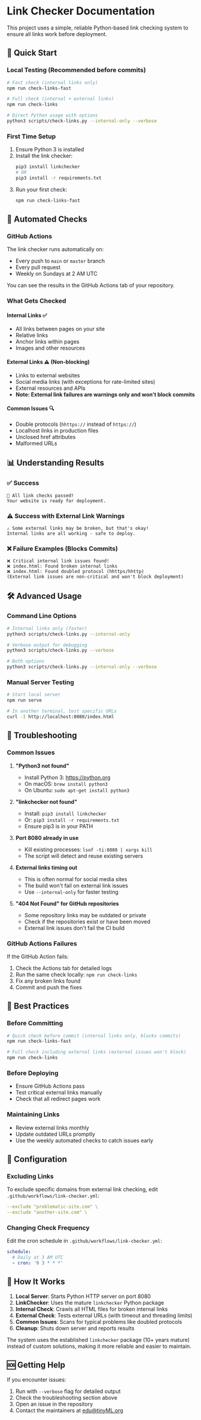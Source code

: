# Link Checker Documentation

This project uses a simple, reliable Python-based link checking system to ensure all links work before deployment.

## 🚀 Quick Start

### Local Testing (Recommended before commits)

```bash
# Fast check (internal links only)
npm run check-links-fast

# Full check (internal + external links)
npm run check-links

# Direct Python usage with options
python3 scripts/check-links.py --internal-only --verbose
```

### First Time Setup

1. Ensure Python 3 is installed
2. Install the link checker:
   ```bash
   pip3 install linkchecker
   # OR
   pip3 install -r requirements.txt
   ```
3. Run your first check:
   ```bash
   npm run check-links-fast
   ```

## 🔄 Automated Checks

### GitHub Actions

The link checker runs automatically on:
- Every push to `main` or `master` branch
- Every pull request
- Weekly on Sundays at 2 AM UTC

You can see the results in the GitHub Actions tab of your repository.

### What Gets Checked

#### Internal Links ✅
- All links between pages on your site
- Relative links
- Anchor links within pages
- Images and other resources

#### External Links ⚠️ (Non-blocking)
- Links to external websites
- Social media links (with exceptions for rate-limited sites)  
- External resources and APIs
- **Note: External link failures are warnings only and won't block commits**

#### Common Issues 🔍
- Double protocols (`hhttps://` instead of `https://`)
- Localhost links in production files
- Unclosed href attributes
- Malformed URLs

## 📊 Understanding Results

### ✅ Success
```
🎉 All link checks passed!
Your website is ready for deployment.
```

### ⚠️ Success with External Link Warnings
```
⚠️ Some external links may be broken, but that's okay!
Internal links are all working - safe to deploy.
```

### ❌ Failure Examples (Blocks Commits)
```
❌ Critical internal link issues found!
❌ index.html: Found broken internal links
❌ index.html: Found doubled protocol (hhttps/hhttp)
(External link issues are non-critical and won't block deployment)
```

## 🛠 Advanced Usage

### Command Line Options

```bash
# Internal links only (faster)
python3 scripts/check-links.py --internal-only

# Verbose output for debugging
python3 scripts/check-links.py --verbose

# Both options
python3 scripts/check-links.py --internal-only --verbose
```

### Manual Server Testing

```bash
# Start local server
npm run serve

# In another terminal, test specific URLs
curl -I http://localhost:8080/index.html
```

## 🚨 Troubleshooting

### Common Issues

1. **"Python3 not found"**
   - Install Python 3: https://python.org
   - On macOS: `brew install python3`
   - On Ubuntu: `sudo apt-get install python3`

2. **"linkchecker not found"**
   - Install: `pip3 install linkchecker`
   - Or: `pip3 install -r requirements.txt`
   - Ensure pip3 is in your PATH

3. **Port 8080 already in use**
   - Kill existing processes: `lsof -ti:8080 | xargs kill`
   - The script will detect and reuse existing servers

4. **External links timing out**
   - This is often normal for social media sites
   - The build won't fail on external link issues
   - Use `--internal-only` for faster testing

5. **"404 Not Found" for GitHub repositories**
   - Some repository links may be outdated or private
   - Check if the repositories exist or have been moved
   - External link issues don't fail the CI build

### GitHub Actions Failures

If the GitHub Action fails:

1. Check the Actions tab for detailed logs
2. Run the same check locally: `npm run check-links`
3. Fix any broken links found
4. Commit and push the fixes

## 📝 Best Practices

### Before Committing
```bash
# Quick check before commit (internal links only, blocks commits)
npm run check-links-fast

# Full check including external links (external issues won't block)
npm run check-links
```

### Before Deploying
- Ensure GitHub Actions pass
- Test critical external links manually
- Check that all redirect pages work

### Maintaining Links
- Review external links monthly
- Update outdated URLs promptly
- Use the weekly automated checks to catch issues early

## 🔧 Configuration

### Excluding Links

To exclude specific domains from external link checking, edit `.github/workflows/link-checker.yml`:

```yaml
--exclude "problematic-site.com" \
--exclude "another-site.com" \
```

### Changing Check Frequency

Edit the cron schedule in `.github/workflows/link-checker.yml`:

```yaml
schedule:
  # Daily at 3 AM UTC
  - cron: '0 3 * * *'
```

## 📖 How It Works

1. **Local Server**: Starts Python HTTP server on port 8080
2. **LinkChecker**: Uses the mature `linkchecker` Python package
3. **Internal Check**: Crawls all HTML files for broken internal links
4. **External Check**: Tests external URLs (with timeout and threading limits)
5. **Common Issues**: Scans for typical problems like doubled protocols
6. **Cleanup**: Shuts down server and reports results

The system uses the established `linkchecker` package (10+ years mature) instead of custom solutions, making it more reliable and easier to maintain.

## 🆘 Getting Help

If you encounter issues:

1. Run with `--verbose` flag for detailed output
2. Check the troubleshooting section above
3. Open an issue in the repository
4. Contact the maintainers at edu@tinyML.org 